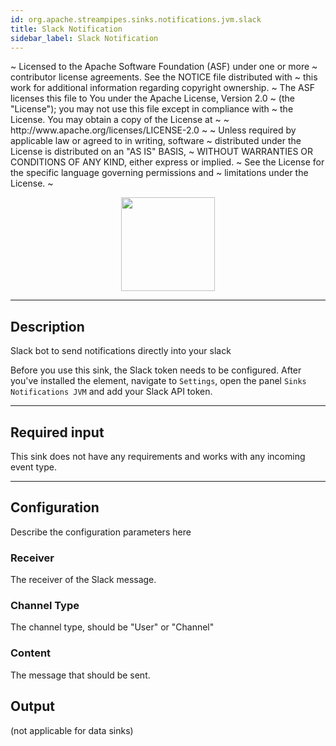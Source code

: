 ```yaml
---
id: org.apache.streampipes.sinks.notifications.jvm.slack
title: Slack Notification
sidebar_label: Slack Notification
---
```

<div>
  ~ Licensed to the Apache Software Foundation (ASF) under one or more
  ~ contributor license agreements.  See the NOTICE file distributed with
  ~ this work for additional information regarding copyright ownership.
  ~ The ASF licenses this file to You under the Apache License, Version 2.0
  ~ (the "License"); you may not use this file except in compliance with
  ~ the License.  You may obtain a copy of the License at
  ~
  ~    http://www.apache.org/licenses/LICENSE-2.0
  ~
  ~ Unless required by applicable law or agreed to in writing, software
  ~ distributed under the License is distributed on an "AS IS" BASIS,
  ~ WITHOUT WARRANTIES OR CONDITIONS OF ANY KIND, either express or implied.
  ~ See the License for the specific language governing permissions and
  ~ limitations under the License.
  ~
  <p align="center"> 
    <img src="/img/pipeline-elements/org.apache.streampipes.sinks.notifications.jvm.slack/icon.png" width="150px;" className="pe-image-documentation" />
</p>

* * *

## Description

Slack bot to send notifications directly into your slack

Before you use this sink, the Slack token needs to be configured.
After you've installed the element, navigate to `Settings`, open the panel `Sinks Notifications JVM` and add your
Slack API token.

* * *

## Required input

This sink does not have any requirements and works with any incoming event type.

* * *

## Configuration

Describe the configuration parameters here

### Receiver

The receiver of the Slack message.

### Channel Type

The channel type, should be "User" or "Channel"

### Content

The message that should be sent.

## Output

(not applicable for data sinks)
</div>
